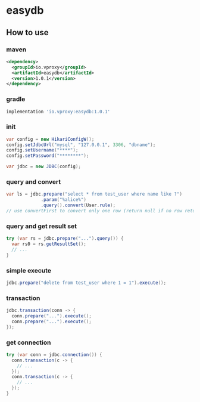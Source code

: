 # easydb

## How to use

### maven

```xml
<dependency>
  <groupId>io.vproxy</groupId>
  <artifactId>easydb</artifactId>
  <version>1.0.1</version>
</dependency>
```

### gradle

```groovy
implementation 'io.vproxy:easydb:1.0.1'
```

### init

```java
var config = new HikariConfigW();
config.setJdbcUrl("mysql", "127.0.0.1", 3306, "dbname");
config.setUsername("****");
config.setPassword("********");

var jdbc = new JDBC(config);
```

### query and convert

```java
var ls = jdbc.prepare("select * from test_user where name like ?")
             .param("%alice%")
             .query().convert(User.rule);
// use convertFirst to convert only one row (return null if no row returned)
```

### query and get result set

```java
try (var rs = jdbc.prepare("...").query()) {
  var rs0 = rs.getResultSet();
  // ...
}
```

### simple execute

```java
jdbc.prepare("delete from test_user where 1 = 1").execute();
```

### transaction

```java
jdbc.transaction(conn -> {
  conn.prepare("...").execute();
  conn.prepare("...").execute();
});
```

### get connection

```java
try (var conn = jdbc.connection()) {
  conn.transaction(c -> {
    // ...
  });
  conn.transaction(c -> {
    // ...
  });
}
```
